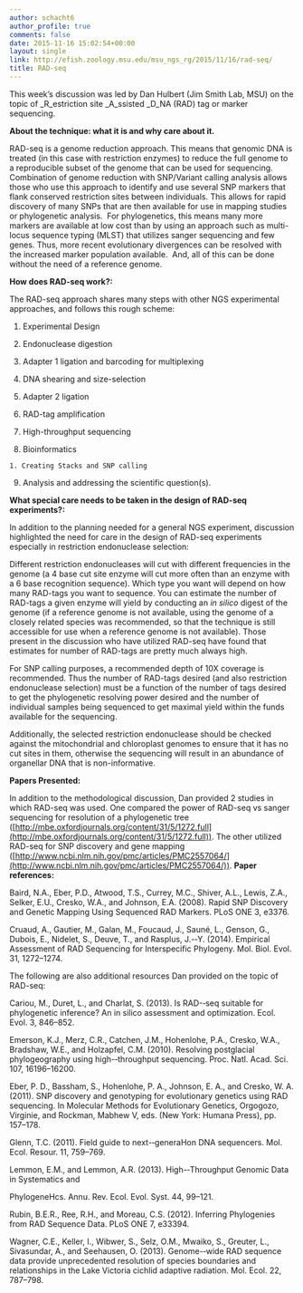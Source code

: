 ```yaml
---
author: schacht6
author_profile: true
comments: false
date: 2015-11-16 15:02:54+00:00
layout: single
link: http://efish.zoology.msu.edu/msu_ngs_rg/2015/11/16/rad-seq/
title: RAD-seq
---
```


This week’s discussion was led by Dan Hulbert (Jim Smith Lab, MSU) on the topic of _R_estriction site _A_ssisted _D_NA (RAD) tag or marker sequencing.

**About the technique: what it is and why care about it.**

RAD-seq is a genome reduction approach. This means that genomic DNA is treated (in this case with restriction enzymes) to reduce the full genome to a reproducible subset of the genome that can be used for sequencing. Combination of genome reduction with SNP/Variant calling analysis allows those who use this approach to identify and use several SNP markers that flank conserved restriction sites between individuals. This allows for rapid discovery of many SNPs that are then available for use in mapping studies or phylogenetic analysis.  For phylogenetics, this means many more markers are available at low cost than by using an approach such as multi-locus sequence typing (MLST) that utilizes sanger sequencing and few genes. Thus, more recent evolutionary divergences can be resolved with the increased marker population available.  And, all of this can be done without the need of a reference genome.

**How does RAD-seq work?:**

The RAD-seq approach shares many steps with other NGS experimental approaches, and follows this rough scheme:




  1. Experimental Design


  2. Endonuclease digestion


  3. Adapter 1 ligation and barcoding for multiplexing


  4. DNA shearing and size-selection


  5. Adapter 2 ligation


  6. RAD-tag amplification


  7. High-throughput sequencing


  8. Bioinformatics


    1. Creating Stacks and SNP calling





  9. Analysis and addressing the scientific question(s).




**What special care needs to be taken in the design of RAD-seq experiments?:**

In addition to the planning needed for a general NGS experiment, discussion highlighted the need for care in the design of RAD-seq experiments especially in restriction endonuclease selection:

Different restriction endonucleases will cut with different frequencies in the genome (a 4 base cut site enzyme will cut more often than an enzyme with a 6 base recognition sequence). Which type you want will depend on how many RAD-tags you want to sequence. You can estimate the number of RAD-tags a given enzyme will yield by conducting an _in silico_ digest of the genome (if a reference genome is not available, using the genome of a closely related species was recommended, so that the technique is still accessible for use when a reference genome is not available). Those present in the discussion who have utilized RAD-seq have found that estimates for number of RAD-tags are pretty much always high.

For SNP calling purposes, a recommended depth of 10X coverage is recommended. Thus the number of RAD-tags desired (and also restriction endonuclease selection) must be a function of the number of tags desired to get the phylogenetic resolving power desired and the number of individual samples being sequenced to get maximal yield within the funds available for the sequencing.

Additionally, the selected restriction endonuclease should be checked against the mitochondrial and chloroplast genomes to ensure that it has no cut sites in them, otherwise the sequencing will result in an abundance of organellar DNA that is non-informative.



**Papers Presented:**

In addition to the methodological discussion, Dan provided 2 studies in which RAD-seq was used. One compared the power of RAD-seq vs sanger sequencing for resolution of a phylogenetic tree ([http://mbe.oxfordjournals.org/content/31/5/1272.full](http://mbe.oxfordjournals.org/content/31/5/1272.full)). The other utilized RAD-seq for SNP discovery and gene mapping ([http://www.ncbi.nlm.nih.gov/pmc/articles/PMC2557064/](http://www.ncbi.nlm.nih.gov/pmc/articles/PMC2557064/)).
**Paper references:**

Baird, N.A., Eber, P.D., Atwood, T.S., Currey, M.C., Shiver, A.L., Lewis, Z.A., Selker, E.U., Cresko, W.A., and Johnson, E.A. (2008). Rapid SNP Discovery and Genetic Mapping Using Sequenced RAD Markers. PLoS ONE 3, e3376.

Cruaud, A., Gautier, M., Galan, M., Foucaud, J., Sauné, L., Genson, G., Dubois, E., Nidelet, S., Deuve, T., and Rasplus, J.-­‐Y. (2014). Empirical Assessment of RAD Sequencing for Interspecific Phylogeny. Mol. Biol. Evol. 31, 1272–1274.



The following are also additional resources Dan provided on the topic of RAD-seq:

Cariou, M., Duret, L., and Charlat, S. (2013). Is RAD-­‐seq suitable for phylogenetic inference? An in silico assessment and optimization. Ecol. Evol. 3, 846–852.

Emerson, K.J., Merz, C.R., Catchen, J.M., Hohenlohe, P.A., Cresko, W.A., Bradshaw, W.E., and Holzapfel, C.M. (2010). Resolving postglacial phylogeography using high-­‐throughput sequencing. Proc. Natl. Acad. Sci. 107, 16196–16200.

Eber, P. D., Bassham, S., Hohenlohe, P. A., Johnson, E. A., and Cresko, W. A. (2011). SNP discovery and genotyping for evolutionary genetics using RAD sequencing. In Molecular Methods for Evolutionary Genetics, Orgogozo, Virginie, and Rockman, Mabhew V, eds. (New York: Humana Press), pp. 157–178.

Glenn, T.C. (2011). Field guide to next-­‐generaHon DNA sequencers. Mol. Ecol. Resour. 11, 759–769.

Lemmon, E.M., and Lemmon, A.R. (2013). High-­‐Throughput Genomic Data in Systematics and

PhylogeneHcs. Annu. Rev. Ecol. Evol. Syst. 44, 99–121.

Rubin, B.E.R., Ree, R.H., and Moreau, C.S. (2012). Inferring Phylogenies from RAD Sequence Data. PLoS ONE 7, e33394.

Wagner, C.E., Keller, I., Wibwer, S., Selz, O.M., Mwaiko, S., Greuter, L., Sivasundar, A., and Seehausen, O. (2013). Genome-­‐wide RAD sequence data provide unprecedented resolution of species boundaries and relationships in the Lake Victoria cichlid adaptive radiation. Mol. Ecol. 22, 787–798.
